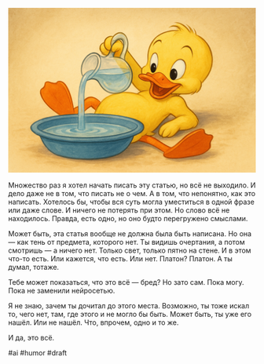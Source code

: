 ![alt text](Около-смысла.png)

Множество раз я хотел начать писать эту статью, но всё не выходило. И дело даже не в том, что писать не о чем. А в том, что непонятно, как это написать. Хотелось бы, чтобы вся суть могла уместиться в одной фразе или даже слове. И ничего не потерять при этом. Но слово всё не находилось. Правда, есть одно, но оно будто перегружено смыслами.

Может быть, эта статья вообще не должна была быть написана. Но она — как тень от предмета, которого нет. Ты видишь очертания, а потом смотришь — а ничего нет. Только свет, только пятно на стене. И в этом что-то есть. Или кажется, что есть. Или нет. Платон? Платон. А ты думал, тотаже.

Тебе может показаться, что это всё — бред? Но зато сам. Пока могу. Пока не заменили нейросетью.

Я не знаю, зачем ты дочитал до этого места. Возможно, ты тоже искал то, чего нет, там, где этого и не могло бы быть. Может быть, ты уже его нашёл. Или не нашёл. Что, впрочем, одно и то же.

И да, это всё.

#ai #humor #draft